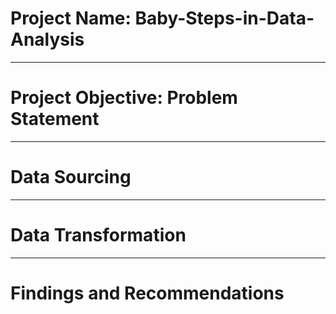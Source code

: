 # Project Name: Baby-Steps-in-Data-Analysis

----------
# Project Objective: Problem Statement



----------
# Data Sourcing 



-----------
# Data Transformation


---------
# Findings and Recommendations

